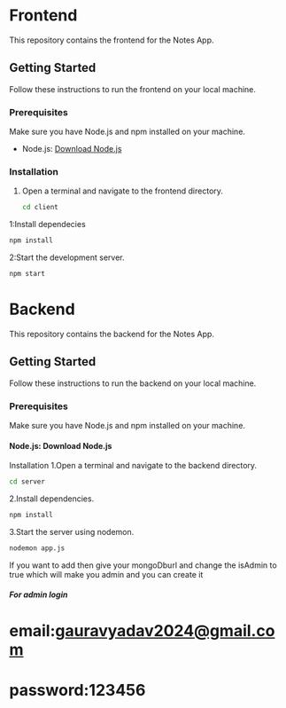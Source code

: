 # Frontend

This repository contains the frontend for the Notes App.

## Getting Started

Follow these instructions to run the frontend on your local machine.

### Prerequisites

Make sure you have Node.js and npm installed on your machine.

- Node.js: [Download Node.js](https://nodejs.org/)
### Installation

1. Open a terminal and navigate to the frontend directory.

   ```bash
   cd client
   ```
  

  1:Install dependecies 

  ```bash
  npm install
  ```


  2:Start the development server.
   ```bash
   npm start
   ```

# Backend
This repository contains the backend for the Notes App.

## Getting Started
Follow these instructions to run the backend on your local machine.

### Prerequisites
Make sure you have Node.js and npm installed on your machine.

#### Node.js: Download Node.js
Installation
1.Open a terminal and navigate to the backend directory.
```bash
cd server
```

2.Install dependencies.
```bash
npm install
```

3.Start the server using nodemon.
```bash
nodemon app.js
```

If you want to add then give your mongoDburl and change the isAdmin to true which will make you admin and you can create it  
##### For admin login
# email:gauravyadav2024@gmail.com
# password:123456
